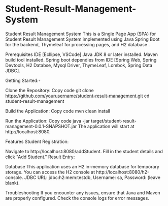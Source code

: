 # Student-Result-Management-System
 Student Result Management System This is a Single Page App (SPA) for Student Result Management System implemented using Java Spring Boot for the backend, Thymeleaf for processing pages, and H2 database .

Prerequisites
IDE [Ecllipse, VSCode]
Java JDK 8 or later installed.
Maven build tool installed.
Spring boot dependies from IDE [Spring Web, Spring Devtools, H2 Databse, Mysql Driver, ThymeLeaf, Lombok, Spring Data JDBC].

Getting Started:-

Clone the Repository:
Copy code
git clone https://github.com/yourusername/student-result-management.git
cd student-result-management


Build the Application:
Copy code
mvn clean install

Run the Application:
Copy code
java -jar target/student-result-management-0.0.1-SNAPSHOT.jar
The application will start at http://localhost:8080.

Features
Student Registration:

Navigate to http://localhost:8080/addStudent.
Fill in the student details and click "Add Student."
Result Entry:


Database
This application uses an H2 in-memory database for temporary storage. You can access the H2 console at http://localhost:8080/h2-console. JDBC URL: jdbc:h2:mem:testdb, Username: sa, Password: (leave blank).

Troubleshooting
If you encounter any issues, ensure that Java and Maven are properly configured.
Check the console logs for error messages.

